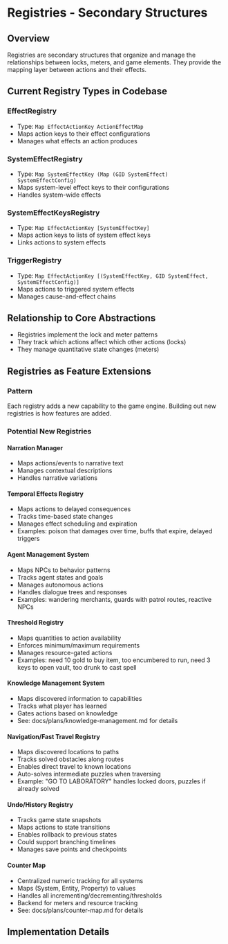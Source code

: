 # Registries - Secondary Structures

## Overview
Registries are secondary structures that organize and manage the relationships between locks, meters, and game elements. They provide the mapping layer between actions and their effects.

## Current Registry Types in Codebase

### EffectRegistry
- Type: `Map EffectActionKey ActionEffectMap`
- Maps action keys to their effect configurations
- Manages what effects an action produces

### SystemEffectRegistry  
- Type: `Map SystemEffectKey (Map (GID SystemEffect) SystemEffectConfig)`
- Maps system-level effect keys to their configurations
- Handles system-wide effects

### SystemEffectKeysRegistry
- Type: `Map EffectActionKey [SystemEffectKey]`
- Maps action keys to lists of system effect keys
- Links actions to system effects

### TriggerRegistry
- Type: `Map EffectActionKey [(SystemEffectKey, GID SystemEffect, SystemEffectConfig)]`
- Maps actions to triggered system effects
- Manages cause-and-effect chains

## Relationship to Core Abstractions
- Registries implement the lock and meter patterns
- They track which actions affect which other actions (locks)
- They manage quantitative state changes (meters)

## Registries as Feature Extensions

### Pattern
Each registry adds a new capability to the game engine. Building out new registries is how features are added.

### Potential New Registries

#### Narration Manager
- Maps actions/events to narrative text
- Manages contextual descriptions
- Handles narrative variations

#### Temporal Effects Registry
- Maps actions to delayed consequences
- Tracks time-based state changes
- Manages effect scheduling and expiration
- Examples: poison that damages over time, buffs that expire, delayed triggers

#### Agent Management System
- Maps NPCs to behavior patterns
- Tracks agent states and goals
- Manages autonomous actions
- Handles dialogue trees and responses
- Examples: wandering merchants, guards with patrol routes, reactive NPCs

#### Threshold Registry
- Maps quantities to action availability
- Enforces minimum/maximum requirements
- Manages resource-gated actions
- Examples: need 10 gold to buy item, too encumbered to run, need 3 keys to open vault, too drunk to cast spell

#### Knowledge Management System
- Maps discovered information to capabilities
- Tracks what player has learned
- Gates actions based on knowledge
- See: docs/plans/knowledge-management.md for details

#### Navigation/Fast Travel Registry
- Maps discovered locations to paths
- Tracks solved obstacles along routes
- Enables direct travel to known locations
- Auto-solves intermediate puzzles when traversing
- Example: "GO TO LABORATORY" handles locked doors, puzzles if already solved

#### Undo/History Registry
- Tracks game state snapshots
- Maps actions to state transitions
- Enables rollback to previous states
- Could support branching timelines
- Manages save points and checkpoints

#### Counter Map
- Centralized numeric tracking for all systems
- Maps (System, Entity, Property) to values
- Handles all incrementing/decrementing/thresholds
- Backend for meters and resource tracking
- See: docs/plans/counter-map.md for details

## Implementation Details